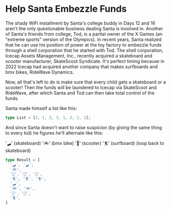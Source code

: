 # Help Santa Embezzle Funds

The shady WiFi installment by Santa's college buddy in Days 12 and 16 aren't the only questionable business dealing Santa is involved in. Another of Santa's friends from college, Tod, is a partial owner of the X Games (an "extreme sports" version of the Olympics). In recent years, Santa realized that he can use his position of power at the toy factory to embezzle funds through a shell corporation that he started with Tod. The shell corporation, Icecap Assets Management, Inc., recently acquired a skateboard and scooter manufacturer, SkateScoot Syndicate. It's perfect timing because in 2022 Icecap had acquired another company that makes surfboards and bmx bikes, RideWave Dynamics.

Now, all that's left to do is make sure that every child gets a skateboard or a scooter! Then the funds will be laundered to Icecap via SkateScoot and RideWave, after which Santa and Tod can then take total control of the funds.

Santa made himself a list like this:

```typescript
type List = [2, 1, 3, 3, 1, 2, 2, 1];
```

And since Santa doesn't want to raise suspicion (by giving the same thing to every kid) he figures he'll alternate like this:

'🛹' (skateboard)
'🚲' (bmx bike)
'🛴' (scooter)
'🏄' (surfboard)
(loop back to skateboard)

```typescript
type Result = [
  '🛹', '🛹',
  '🚲',
  '🛴', '🛴', '🛴',
  '🏄', '🏄', '🏄',
  '🛹',
  '🚲', '🚲',
  '🛴', '🛴',
  '🏄',
]
```